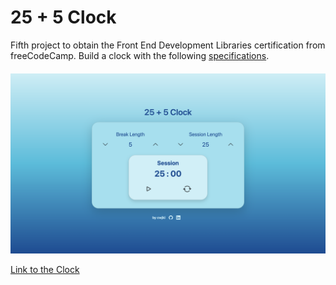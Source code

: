 # 25 + 5 Clock

Fifth project to obtain the Front End Development Libraries certification from freeCodeCamp. Build a clock with the following [specifications](https://www.freecodecamp.org/learn/front-end-development-libraries/front-end-development-libraries-projects/build-a-25--5-clock).


####  
![project img](./src/assets/clock.png)


[Link to the Clock](https://cwjki.github.io/clock/) 
